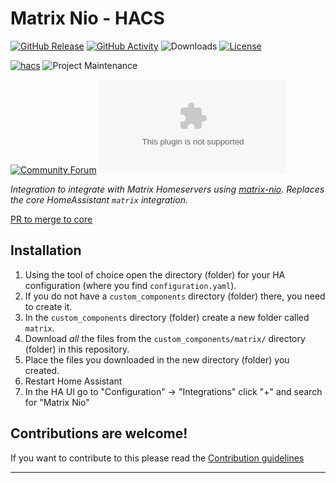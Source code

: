 # Matrix Nio - HACS

[![GitHub Release][releases-shield]][releases]
[![GitHub Activity][commits-shield]][commits]
![Downloads][downloads]
[![License][license-shield]](LICENSE)

[![hacs][hacsbadge]][hacs]
![Project Maintenance][maintenance-shield]

[![Community Forum][forum-shield]][forum]
[![Matrix][matrix-chat]][matrix-chat-link]

_Integration to integrate with Matrix Homeservers using [matrix-nio](https://github.com/poljar/matrix-nio). Replaces the core HomeAssistant `matrix` integration._

[PR to merge to core](https://github.com/home-assistant/core/pull/72797)

## Installation

1. Using the tool of choice open the directory (folder) for your HA configuration (where you find `configuration.yaml`).
1. If you do not have a `custom_components` directory (folder) there, you need to create it.
1. In the `custom_components` directory (folder) create a new folder called `matrix`.
1. Download _all_ the files from the `custom_components/matrix/` directory (folder) in this repository.
1. Place the files you downloaded in the new directory (folder) you created.
1. Restart Home Assistant
1. In the HA UI go to "Configuration" -> "Integrations" click "+" and search for "Matrix Nio"

## Contributions are welcome!

If you want to contribute to this please read the [Contribution guidelines](CONTRIBUTING.md)

***

[matrix-nio-hacs]: https://github.com/PaarthShah/matrix-nio-hacs
[commits-shield]: https://img.shields.io/github/commit-activity/y/PaarthShah/matrix-nio-hacs.svg?style=for-the-badge
[commits]: https://github.com/PaarthShah/matrix-nio-hacs/commits/main
[hacs]: https://github.com/hacs/integration
[downloads]: https://img.shields.io/github/downloads/PaarthShah/matrix-nio-hacs/total?style=for-the-badge
[hacsbadge]: https://img.shields.io/badge/HACS-Custom-41BDF5.svg?style=for-the-badge
[forum-shield]: https://img.shields.io/badge/community-forum-brightgreen.svg?style=for-the-badge
[forum]: https://community.home-assistant.io/
[license-shield]: https://img.shields.io/github/license/PaarthShah/matrix-nio-hacs.svg?style=for-the-badge
[maintenance-shield]: https://img.shields.io/badge/maintainer-Paarth%20Shah%20%40PaarthShah-blue.svg?style=for-the-badge
[matrix-chat]: https://img.shields.io/matrix/matrix-nio-hacs:shahpaarth.com?label=Matrix%20Chatroom&server_fqdn=matrix.shahpaarth.com&style=for-the-badge
[matrix-chat-link]: https://matrix.to/#/#matrix-nio-hacs:shahpaarth.com
[releases-shield]: https://img.shields.io/github/release/PaarthShah/matrix-nio-hacs.svg?style=for-the-badge
[releases]: https://github.com/PaarthShah/matrix-nio-hacs/releases
